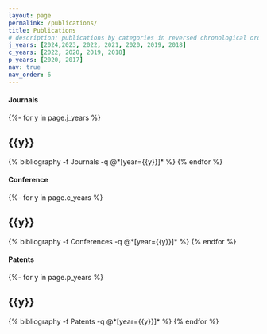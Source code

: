 ```yaml
---
layout: page
permalink: /publications/
title: Publications
# description: publications by categories in reversed chronological order. generated by jekyll-scholar.
j_years: [2024,2023, 2022, 2021, 2020, 2019, 2018]
c_years: [2022, 2020, 2019, 2018]
p_years: [2020, 2017]
nav: true
nav_order: 6
---
```

<!-- _pages/publications.md -->

#### Journals

<div class="publications">

{%- for y in page.j_years %}
  <h2 class="year">{{y}}</h2>
  {% bibliography -f Journals -q @*[year={{y}}]* %}
{% endfor %}

</div>


#### Conference

<div class="publications">

{%- for y in page.c_years %}
  <h2 class="year">{{y}}</h2>
  {% bibliography -f Conferences -q @*[year={{y}}]* %}
{% endfor %}

</div>



#### Patents

<div class="publications">

{%- for y in page.p_years %}
  <h2 class="year">{{y}}</h2>
  {% bibliography -f Patents -q @*[year={{y}}]* %}
{% endfor %}

</div>
